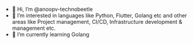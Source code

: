 - 👋 Hi, I’m @anoopv-technobeetle
- 👀 I’m interested in languages like Python, Flutter, Golang etc and other areas like Project management, CI/CD, Infrastructure development & management etc.
- 🌱 I’m currently learning Golang


<!---
anoopv-technobeetle/anoopv-technobeetle is a ✨ special ✨ repository because its `README.md` (this file) appears on your GitHub profile.
You can click the Preview link to take a look at your changes.
--->
